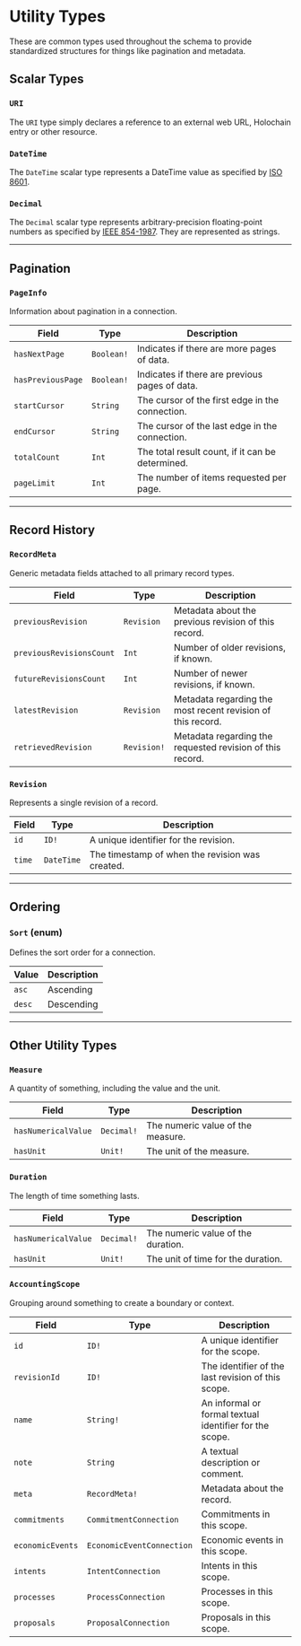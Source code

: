 # Utility Types

These are common types used throughout the schema to provide standardized structures for things like pagination and metadata.

## Scalar Types

### `URI`
The `URI` type simply declares a reference to an external web URL, Holochain entry or other resource.

### `DateTime`
The `DateTime` scalar type represents a DateTime value as specified by [ISO 8601](https://en.wikipedia.org/wiki/ISO_8601).

### `Decimal`
The `Decimal` scalar type represents arbitrary-precision floating-point numbers as specified by [IEEE 854-1987](https://en.wikipedia.org/wiki/IEEE_854-1987). They are represented as strings.

---

## Pagination

### `PageInfo`
Information about pagination in a connection.

| Field | Type | Description |
| ----- | ---- | ----------- |
| `hasNextPage` | `Boolean!` | Indicates if there are more pages of data. |
| `hasPreviousPage` | `Boolean!` | Indicates if there are previous pages of data. |
| `startCursor` | `String` | The cursor of the first edge in the connection. |
| `endCursor` | `String` | The cursor of the last edge in the connection. |
| `totalCount` | `Int` | The total result count, if it can be determined. |
| `pageLimit` | `Int` | The number of items requested per page. |

---

## Record History

### `RecordMeta`
Generic metadata fields attached to all primary record types.

| Field | Type | Description |
| ----- | ---- | ----------- |
| `previousRevision` | `Revision` | Metadata about the previous revision of this record. |
| `previousRevisionsCount`| `Int` | Number of older revisions, if known. |
| `futureRevisionsCount` | `Int` | Number of newer revisions, if known. |
| `latestRevision` | `Revision` | Metadata regarding the most recent revision of this record. |
| `retrievedRevision`| `Revision!`| Metadata regarding the requested revision of this record. |

### `Revision`
Represents a single revision of a record.

| Field | Type | Description |
| ----- | ---- | ----------- |
| `id` | `ID!` | A unique identifier for the revision. |
| `time` | `DateTime` | The timestamp of when the revision was created. |

---

## Ordering

### `Sort` (enum)
Defines the sort order for a connection.

| Value | Description |
| ----- | ----------- |
| `asc` | Ascending |
| `desc` | Descending |

---

## Other Utility Types

### `Measure`
A quantity of something, including the value and the unit.

| Field | Type | Description |
| ----- | ---- | ----------- |
| `hasNumericalValue` | `Decimal!` | The numeric value of the measure. |
| `hasUnit` | `Unit!` | The unit of the measure. |

### `Duration`
The length of time something lasts.

| Field | Type | Description |
| ----- | ---- | ----------- |
| `hasNumericalValue` | `Decimal!` | The numeric value of the duration. |
| `hasUnit` | `Unit!` | The unit of time for the duration. |

### `AccountingScope`
Grouping around something to create a boundary or context.

| Field | Type | Description |
| ----- | ---- | ----------- |
| `id` | `ID!` | A unique identifier for the scope. |
| `revisionId` | `ID!` | The identifier of the last revision of this scope. |
| `name` | `String!` | An informal or formal textual identifier for the scope. |
| `note` | `String` | A textual description or comment. |
| `meta` | `RecordMeta!` | Metadata about the record. |
| `commitments` | `CommitmentConnection` | Commitments in this scope. |
| `economicEvents` | `EconomicEventConnection` | Economic events in this scope. |
| `intents` | `IntentConnection` | Intents in this scope. |
| `processes` | `ProcessConnection` | Processes in this scope. |
| `proposals` | `ProposalConnection` | Proposals in this scope. | 